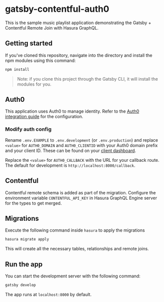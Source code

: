 # gatsby-contentful-auth0
This is the sample music playlist application demonstrating the Gatsby + Contentful Remote Join with Hasura GraphQL.

## Getting started

If you've cloned this repository, navigate into the directory and install the npm modules using this command:

```bash
npm install
```

> Note: if you clone this project through the Gatsby CLI, it will install the modules for you.

## Auth0
This application uses Auth0 to manage identity. Refer to the [Auth0 integration guide](https://docs.hasura.io/1.0/graphql/manual/guides/integrations/auth0-jwt.html) for the configuration.

### Modify auth config

Rename `.env.EXAMPLE` to `.env.development` (or `.env.production`) and replace `<value>` for `AUTH0_DOMAIN` and `AUTH0_CLIENTID` with your Auth0 domain prefix and your client ID. These can be found on your [client dashboard](https://manage.auth0.com/#/clients).

Replace the `<value>` for `AUTH0_CALLBACK` with the URL for your callback route. The default for development is `http://localhost:8000/callback`.

## Contentful
Contentful remote schema is added as part of the migration. Configure the environment variable `CONTENTFUL_API_KEY` in Hasura GraphQL Engine server for the types to get merged.

## Migrations

Execute the following command inside `hasura` to apply the migrations

```bash
hasura migrate apply
```

This will create all the necessary tables, relationships and remote joins.

## Run the app
You can start the development server with the following command:

```bash
gatsby develop
```

The app runs at `localhost:8000` by default.

